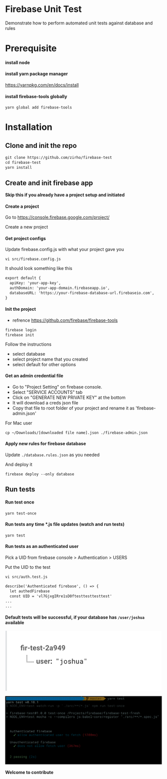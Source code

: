 # Firebase Unit Test

Demonstrate how to perform automated unit tests against database and rules

# Prerequisite 

#### install node

#### install yarn package manager

https://yarnpkg.com/en/docs/install

#### install firebase-tools globally

```
yarn global add firebase-tools
```


# Installation

## Clone and init the repo 

```
git clone https://github.com/zirho/firebase-test
cd firebase-test
yarn install
```

## Create and init firebase app

**Skip this if you already have a project setup and initiated**

#### Create a project

Go to https://console.firebase.google.com/project/

Create a new project

#### Get project configs

Update firebase.config.js with what your project gave you

```
vi src/firebase.config.js
```

It should look something like this
```
export default {
  apiKey: 'your-app-key',
  authDomain: 'your-app-domain.firebaseapp.io',
  databaseURL: 'https://your-firebase-database-url.firebaseio.com',
}
```

#### Init the project 

* refrence https://github.com/firebase/firebase-tools
```
firebase login
firebase init
```

Follow the instructions
 * select database
 * select project name that you created
 * select default for other options

#### Get an admin credential file

 * Go to "Project Setting" on firebase console.
 * Select "SERVICE ACCOUNTS" tab
 * Click on "GENERATE NEW PRIVATE KEY" at the bottom
 * It will download a creds json file
 * Copy that file to root folder of your project and rename it as 'firebase-admin.json'

 For Mac user

 ```
 cp ~/Downloads/[downloaded file name].json ./firebase-admin.json
 ```

#### Apply new rules for firebase database

Update `./database.rules.json` as you needed

And deploy it
```
firebase deploy --only database
```

## Run tests

#### Run test once

```
yarn test-once
```

#### Run tests any time *.js file updates (watch and run tests)

```
yarn test
```

#### Run tests as an authenticated user

Pick a UID from firebase console > Authentication > USERS 

Put the UID to the test

```
vi src/auth.test.js
```
```
describe('Authenticated firebase', () => {
  let authedFirebase
  const UID = 'vl7GjxgIRre1sD0ftesttesttesttest'
...
...
```

#### Default tests will be successful, if your database has `/user/joshua` available

![data exmaple](./guide/data-example.png "data example")

![test result](./guide/result.png "successfully ran tests")


**Welcome to contribute**

